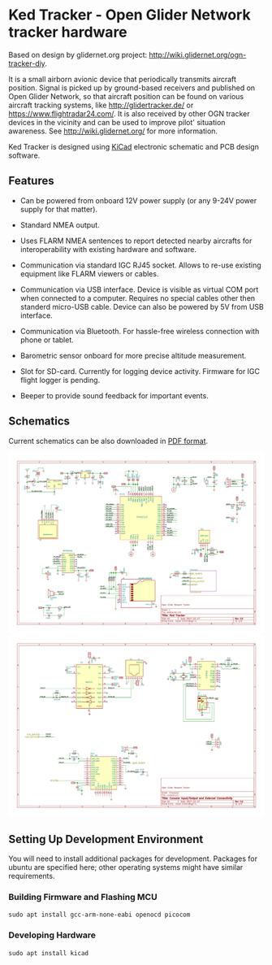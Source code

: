 # Ked Tracker - Open Glider Network tracker hardware

Based on design by glidernet.org project: http://wiki.glidernet.org/ogn-tracker-diy.

It is a small airborn avionic device that periodically transmits aircraft
position. Signal is picked up by ground-based receivers and published on Open
Glider Network, so that aircraft position can be found on  various aircraft
tracking systems, like http://glidertracker.de/ or
https://www.flightradar24.com/. It is also received by other OGN tracker
devices in the vicinity and can be used to improve pilot' situation awareness.
See http://wiki.glidernet.org/ for more information.

Ked Tracker is designed using [KiCad](http://kicad-pcb.org/) electronic schematic and PCB design software.

## Features

* Can be powered from onboard 12V power supply (or any 9-24V power
  supply for that matter).

* Standard NMEA output.

* Uses FLARM NMEA sentences to report detected nearby aircrafts for
  interoperability with existing hardware and software.

* Communication via standard IGC RJ45 socket.
  Allows to re-use existing equipment like FLARM viewers or cables.

* Communication via USB interface. Device is visible as virtual COM port
  when connected to a computer. Requires no special cables other then standerd
  micro-USB cable. Device can also be powered by 5V from USB interface.

* Communication via Bluetooth. For hassle-free wireless connection with
  phone or tablet.

* Barometric sensor onboard for more precise altitude measurement.

* Slot for SD-card. Currently for logging device activity. Firmware for IGC
  flight logger is pending.

* Beeper to provide sound feedback for important events.

## Schematics

Current schematics can be also downloaded in
[PDF format](hardware/render/kedtracker.pdf?raw=true).

![Schematic Page 1](/hardware/render/kedtracker-0.png?raw=true "Schematic Page 1")
![Schematic Page 2](/hardware/render/kedtracker-1.png?raw=true "Schematic Page 2")

## Setting Up Development Environment

You will need to install additional packages for development. Packages for
ubuntu are specified here; other operating systems might have similar
requirements.

### Building Firmware and Flashing MCU

```
sudo apt install gcc-arm-none-eabi openocd picocom
```

### Developing Hardware

```
sudo apt install kicad
```
